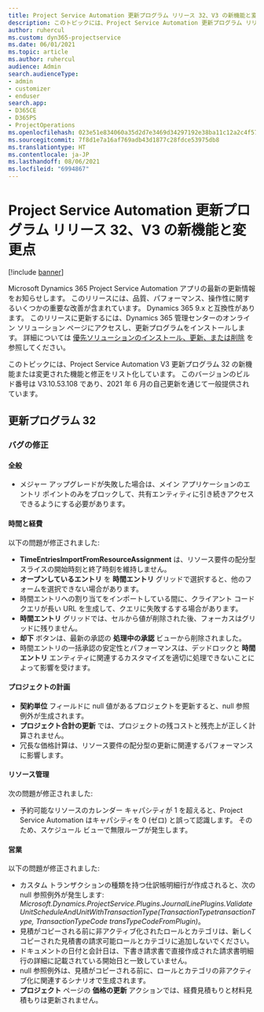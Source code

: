 ```yaml
---
title: Project Service Automation 更新プログラム リリース 32、V3 の新機能と変更点
description: このトピックには、Project Service Automation 更新プログラム リリース 32、V3 で利用可能な機能と修正をリスト化しています。
author: ruhercul
ms.custom: dyn365-projectservice
ms.date: 06/01/2021
ms.topic: article
ms.author: ruhercul
audience: Admin
search.audienceType:
- admin
- customizer
- enduser
search.app:
- D365CE
- D365PS
- ProjectOperations
ms.openlocfilehash: 023e51e834060a35d2d7e3469d34297192e38ba11c12a2c4f57424213aba44ba
ms.sourcegitcommit: 7f8d1e7a16af769adb43d1877c28fdce53975db8
ms.translationtype: HT
ms.contentlocale: ja-JP
ms.lasthandoff: 08/06/2021
ms.locfileid: "6994867"
---
```

# <a name="whats-new-or-changed-in-project-service-automation-update-release-32-v3"></a>Project Service Automation 更新プログラム リリース 32、V3 の新機能と変更点

[!include [banner](../includes/psa-now-project-operations.md)]

Microsoft Dynamics 365 Project Service Automation アプリの最新の更新情報をお知らせします。 このリリースには、品質、パフォーマンス、操作性に関するいくつかの重要な改善が含まれています。 Dynamics 365 9.x と互換性があります。 このリリースに更新するには、Dynamics 365 管理センターのオンライン ソリューション ページにアクセスし、更新プログラムをインストールします。 詳細については [優先ソリューションのインストール、更新、または削除](/power-platform/admin/install-remove-preferred-solution) を参照してください。

このトピックには、Project Service Automation V3 更新プログラム 32 の新機能または変更された機能と修正をリスト化しています。 このバージョンのビルド番号は V3.10.53.108 であり、2021 年 6 月の自己更新を通じて一般提供されています。

## <a name="update-release-32"></a>更新プログラム 32

### <a name="bug-fixes"></a>バグの修正

#### <a name="general"></a>全般

- メジャー アップグレードが失敗した場合は、メイン アプリケーションのエントリ ポイントのみをブロックして、共有エンティティに引き続きアクセスできるようにする必要があります。

#### <a name="time-and-expense"></a>時間と経費

以下の問題が修正されました:

- **TimeEntriesImportFromResourceAssignment** は、リソース要件の配分型スライスの開始時刻と終了時刻を維持しません。
- **オープンしているエントリ** を **時間エントリ** グリッドで選択すると、他のフォームを選択できない場合があります。
- 時間エントリへの割り当てをインポートしている間に、クライアント コード クエリが長い URL を生成して、クエリに失敗するする場合があります。
- **時間エントリ** グリッドでは、セルから値が削除された後、フォーカスはグリッドに残りません。
- **却下** ボタンは、最新の承認の **処理中の承認** ビューから削除されました。
- 時間エントリの一括承認の安定性とパフォーマンスは、デッドロックと **時間エントリ** エンティティに関連するカスタマイズを適切に処理できないことによって影響を受けます。

#### <a name="project-planning"></a>プロジェクトの計画

- **契約単位** フィールドに null 値があるプロジェクトを更新すると、null 参照例外が生成されます。
- **プロジェクト合計の更新** では、プロジェクトの残コストと残売上が正しく計算されません。
- 冗長な価格計算は、リソース要件の配分型の更新に関連するパフォーマンスに影響します。

#### <a name="resource-management"></a>リソース管理

次の問題が修正されました:

- 予約可能なリソースのカレンダー キャパシティが 1 を超えると、Project Service Automation はキャパシティを 0 (ゼロ) と誤って認識します。 そのため、スケジュール ビューで無限ループが発生します。

#### <a name="sales"></a>営業

以下の問題が修正されました:

- カスタム トランザクションの種類を持つ仕訳帳明細行が作成されると、次の null 参照例外が発生します: *Microsoft.Dynamics.ProjectService.Plugins.JournalLinePlugins.ValidateUnitScheduleAndUnitWithTransactionType(TransactionTypetransactionType, TransactionTypeCode transTypeCodeFromPlugin)*。
- 見積がコピーされる前に非アクティブ化されたロールとカテゴリは、新しくコピーされた見積書の請求可能ロールとカテゴリに追加しないでください。
- ドキュメントの日付と会計日は、下書き請求書で直接作成された請求書明細行の詳細に記載されている開始日と一致していません。
- null 参照例外は、見積がコピーされる前に、ロールとカテゴリの非アクティブ化に関連するシナリオで生成されます。
- **プロジェクト** ページの **価格の更新** アクションでは、経費見積もりと材料見積もりは更新されません。
